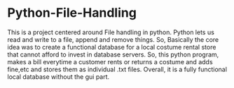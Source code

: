 # Python-File-Handling
This is a project centered around File handling in python.
Python lets us read and write to a file, append and remove things.
So, Basically the core idea was to create a functional database for a local costume rental store that cannot afford to invest in database servers.
So, this python program, makes a bill everytime a customer rents or returns a costume and adds fine,etc and stores them as individual .txt files.
Overall, it is a fully functional local database without the gui part.

